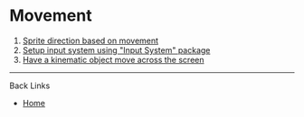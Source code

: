# Movement

1. [Sprite direction based on movement](./documents/01_sprite_direction_based_on_movement.md)
2. [Setup input system using "Input System" package](./documents/02_setup_input_system_package.md)
3. [Have a kinematic object move across the screen](./documents/03_move_kinematic_object.md)

---
Back Links

* [Home](../home.md)
